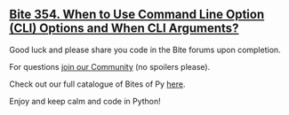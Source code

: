 ## [Bite 354. When to Use Command Line Option (CLI) Options and When CLI Arguments?](https://codechalleng.es/bites/354/)

Good luck and please share you code in the Bite forums upon completion.

For questions [join our Community](https://pybites.circle.so) (no spoilers please).

Check out our full catalogue of Bites of Py [here](https://codechalleng.es/bites/catalogue).

Enjoy and keep calm and code in Python!
